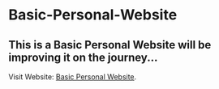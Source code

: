 # Basic-Personal-Website
## This is a Basic Personal Website will be improving it on the journey...
Visit Website: [Basic Personal Website](https://abhikumar45444.github.io/Basic-Personal-Website/).
